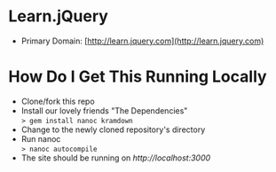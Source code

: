 # Learn.jQuery

* Primary Domain: [http://learn.jquery.com](http://learn.jquery.com)

# How Do I Get This Running Locally

* Clone/fork this repo
* Install our lovely friends "The Dependencies"<br/>
`> gem install nanoc kramdown`
* Change to the newly cloned repository's directory
* Run nanoc<br/>
`> nanoc autocompile`
* The site should be running on _http://localhost:3000_
